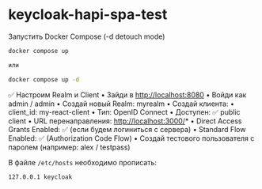 # keycloak-hapi-spa-test

Запустить Docker Compose (-d detouch mode)

```sh
docker compose up

или

docker compose up -d
```

✅ Настроим Realm и Client
 • Зайди в <http://localhost:8080>
 • Войди как admin / admin
 • Создай новый Realm: myrealm
 • Создай клиента:
 • client_id: my-react-client
 • Тип: OpenID Connect
 • Доступен: ✅ public client
 • URL перенаправления: <http://localhost:3000/>*
 • Direct Access Grants Enabled: ✅ (если будем логиниться с сервера)
 • Standard Flow Enabled: ✅ (Authorization Code Flow)
 • Создай тестового пользователя с паролем (например: alex / testpass)

В файле `/etc/hosts` необходимо прописать:

```hosts
127.0.0.1 keycloak
```
